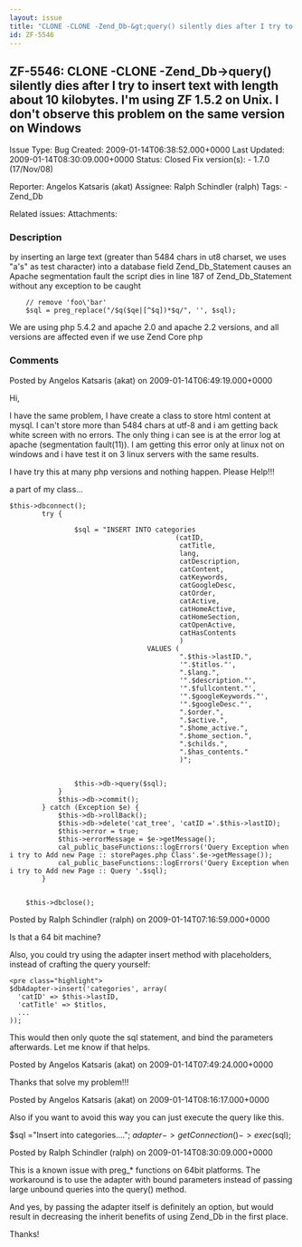 ```yaml
---
layout: issue
title: "CLONE -CLONE -Zend_Db-&gt;query() silently dies after I try to insert text with length about 10 kilobytes. I'm using ZF 1.5.2 on Unix. I don't observe this problem on the same version on Windows"
id: ZF-5546
---
```


ZF-5546: CLONE -CLONE -Zend\_Db->query() silently dies after I try to insert text with length about 10 kilobytes. I'm using ZF 1.5.2 on Unix. I don't observe this problem on the same version on Windows
---------------------------------------------------------------------------------------------------------------------------------------------------------------------------------------------------------

 Issue Type: Bug Created: 2009-01-14T06:38:52.000+0000 Last Updated: 2009-01-14T08:30:09.000+0000 Status: Closed Fix version(s): - 1.7.0 (17/Nov/08)
 
 Reporter:  Angelos Katsaris (akat)  Assignee:  Ralph Schindler (ralph)  Tags: - Zend\_Db
 
 Related issues: 
 Attachments: 
### Description

by inserting an large text (greater than 5484 chars in ut8 charset, we uses "a's" as test character) into a database field Zend\_Db\_Statement causes an Apache segmentation fault the script dies in line 187 of Zend\_Db\_Statement without any exception to be caught

 
        // remove 'foo\'bar'
        $sql = preg_replace("/$q($qe|[^$q])*$q/", '', $sql);


We are using php 5.4.2 and apache 2.0 and apache 2.2 versions, and all versions are affected even if we use Zend Core php

 

 

### Comments

Posted by Angelos Katsaris (akat) on 2009-01-14T06:49:19.000+0000

Hi,

I have the same problem, I have create a class to store html content at mysql. I can't store more than 5484 chars at utf-8 and i am getting back white screen with no errors. The only thing i can see is at the error log at apache (segmentation fault(11)). I am getting this error only at linux not on windows and i have test it on 3 linux servers with the same results.

I have try this at many php versions and nothing happen. Please Help!!!

a part of my class...

 
    $this->dbconnect();
            try {
    
                    $sql = "INSERT INTO categories
                                             (catID,
                                              catTitle,
                                              lang,
                                              catDescription,
                                              catContent,
                                              catKeywords,
                                              catGoogleDesc,
                                              catOrder,
                                              catActive,
                                              catHomeActive,
                                              catHomeSection,
                                              catOpenActive,
                                              catHasContents
                                              )
                                      VALUES (
                                              ".$this->lastID.",
                                              '".$titlos."',
                                              ".$lang.",
                                              '".$description."',
                                              '".$fullcontent."',
                                              '".$googleKeywords."',
                                              '".$googleDesc."',
                                              ".$order.",
                                              ".$active.",
                                              ".$home_active.",
                                              ".$home_section.",
                                              ".$childs.",
                                              ".$has_contents."
                                              )";
    
    
                    $this->db->query($sql);
                }
                $this->db->commit();
            } catch (Exception $e) {
                $this->db->rollBack();
                $this->db->delete('cat_tree', 'catID ='.$this->lastID);
                $this->error = true;
                $this->errorMessage = $e->getMessage();
                cal_public_baseFunctions::logErrors('Query Exception when i try to Add new Page :: storePages.php Class'.$e->getMessage());
                cal_public_baseFunctions::logErrors('Query Exception when i try to Add new Page :: Query '.$sql);
            }
    
    
        $this->dbclose();


 

 

Posted by Ralph Schindler (ralph) on 2009-01-14T07:16:59.000+0000

Is that a 64 bit machine?

Also, you could try using the adapter insert method with placeholders, instead of crafting the query yourself:

 
    <pre class="highlight">
    $dbAdapter->insert('categories', array(
      'catID' => $this->lastID,
      'catTitle' => $titlos,
      ...
    ));


This would then only quote the sql statement, and bind the parameters afterwards. Let me know if that helps.

 

 

Posted by Angelos Katsaris (akat) on 2009-01-14T07:49:24.000+0000

Thanks that solve my problem!!!

 

 

Posted by Angelos Katsaris (akat) on 2009-01-14T08:16:17.000+0000

Also if you want to avoid this way you can just execute the query like this.

$sql ="Insert into categories...."; $adapter->getConnection()->exec($sql);

 

 

Posted by Ralph Schindler (ralph) on 2009-01-14T08:30:09.000+0000

This is a known issue with preg\_\* functions on 64bit platforms. The workaround is to use the adapter with bound parameters instead of passing large unbound queries into the query() method.

And yes, by passing the adapter itself is definitely an option, but would result in decreasing the inherit benefits of using Zend\_Db in the first place.

Thanks!

 

 